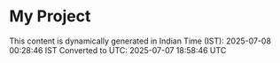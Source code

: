 # My Project

This content is dynamically generated in Indian Time (IST): 2025-07-08 00:28:46 IST
Converted to UTC: 2025-07-07 18:58:46 UTC
